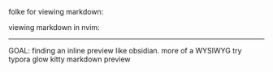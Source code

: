 folke for viewing markdown:




	
viewing markdown in nvim:


___
GOAL:
finding an inline preview like obsidian. more of a WYSIWYG
try typora
glow
kitty markdown preview